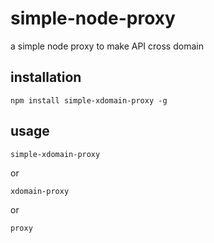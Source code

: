 # simple-node-proxy
a simple node proxy to make API cross domain

## installation
```
npm install simple-xdomain-proxy -g
```

## usage

```
simple-xdomain-proxy
```

or 

```
xdomain-proxy
```

or 

```
proxy
```